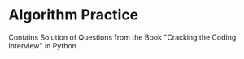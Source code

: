 # Algorithm Practice
 Contains Solution of  Questions from the Book "Cracking the Coding Interview" in Python
